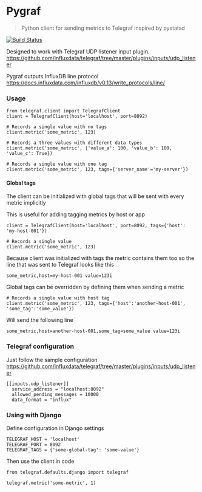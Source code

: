 # Pygraf
> Python client for sending metrics to Telegraf inspired by pystatsd

[![Build Status](https://travis-ci.org/paksu/pygraf.svg?branch=master)](https://travis-ci.org/paksu/pygraf)

Designed to work with Telegraf UDP listener input plugin.
https://github.com/influxdata/telegraf/tree/master/plugins/inputs/udp_listener

Pygraf outputs InfluxDB line protocol https://docs.influxdata.com/influxdb/v0.13/write_protocols/line/

### Usage

```
from telegraf.client import TelegrafClient
client = TelegrafClient(host='localhost', port=8092)

# Records a single value with no tags
client.metric('some_metric', 123)

# Records a three values with different data types
client.metric('some_metric', {'value_a': 100, 'value_b': 100, 'value_c': True})

# Records a single value with one tag
client.metric('some_metric', 123, tags={'server_name'='my-server'})
```

#### Global tags
The client can be initialized with global tags that will be sent with every metric implicitly

This is useful for adding tagging metrics by host or app
```
client = TelegrafClient(host='localhost', port=8092, tags={'host': 'my-host-001'})

# Records a single value
client.metric('some_metric', 123)
```

Because client was initialized with tags the metric contains them too so the line that was sent to Telegraf looks like this
```
some_metric,host=my-host-001 value=123i
```

Global tags can be overridden by defining them when sending a metric
```
# Records a single value with host tag
client.metric('some_metric', 123, tags={'host':'another-host-001', 'some_tag':'some_value'})
```

Will send the following line
```
some_metric,host=another-host-001,some_tag=some_value value=123i
```

### Telegraf configuration
Just follow the sample configuration https://github.com/influxdata/telegraf/tree/master/plugins/inputs/udp_listener

```
[[inputs.udp_listener]]
  service_address = "localhost:8092"
  allowed_pending_messages = 10000
  data_format = "influx"
```

### Using with Django

Define configuration in Django settings
```
TELEGRAF_HOST = 'localhost'
TELEGRAF_PORT = 8092
TELEGRAF_TAGS = {'some-global-tag': 'some-value'}
```

Then use the client in code
```
from telegraf.defaults.django import telegraf

telegraf.metric('some-metric', 1)
```
